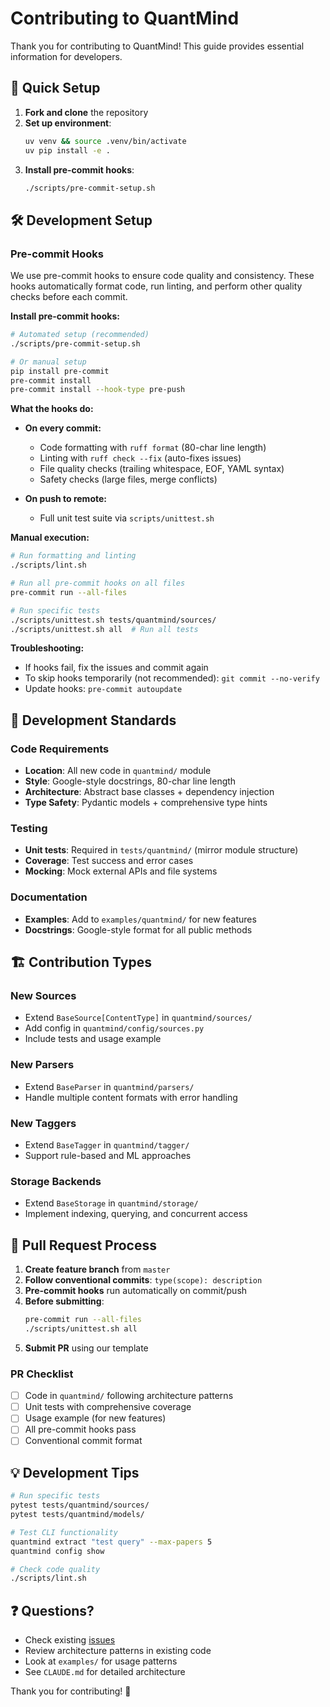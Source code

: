 # Contributing to QuantMind

Thank you for contributing to QuantMind! This guide provides essential information for developers.

## 🚀 Quick Setup

1. **Fork and clone** the repository
2. **Set up environment**:
   ```bash
   uv venv && source .venv/bin/activate
   uv pip install -e .
   ```
3. **Install pre-commit hooks**:
   ```bash
   ./scripts/pre-commit-setup.sh
   ```

## 🛠️ Development Setup

### Pre-commit Hooks

We use pre-commit hooks to ensure code quality and consistency. These hooks automatically format code, run linting, and perform other quality checks before each commit.

**Install pre-commit hooks:**

```bash
# Automated setup (recommended)
./scripts/pre-commit-setup.sh

# Or manual setup
pip install pre-commit
pre-commit install
pre-commit install --hook-type pre-push
```

**What the hooks do:**

- **On every commit:**
  - Code formatting with `ruff format` (80-char line length)
  - Linting with `ruff check --fix` (auto-fixes issues)
  - File quality checks (trailing whitespace, EOF, YAML syntax)
  - Safety checks (large files, merge conflicts)

- **On push to remote:**
  - Full unit test suite via `scripts/unittest.sh`

**Manual execution:**

```bash
# Run formatting and linting
./scripts/lint.sh

# Run all pre-commit hooks on all files
pre-commit run --all-files

# Run specific tests
./scripts/unittest.sh tests/quantmind/sources/
./scripts/unittest.sh all  # Run all tests
```

**Troubleshooting:**

- If hooks fail, fix the issues and commit again
- To skip hooks temporarily (not recommended): `git commit --no-verify`
- Update hooks: `pre-commit autoupdate`

## 📝 Development Standards

### Code Requirements
- **Location**: All new code in `quantmind/` module
- **Style**: Google-style docstrings, 80-char line length
- **Architecture**: Abstract base classes + dependency injection
- **Type Safety**: Pydantic models + comprehensive type hints

### Testing
- **Unit tests**: Required in `tests/quantmind/` (mirror module structure)
- **Coverage**: Test success and error cases
- **Mocking**: Mock external APIs and file systems

### Documentation
- **Examples**: Add to `examples/quantmind/` for new features
- **Docstrings**: Google-style format for all public methods

## 🏗️ Contribution Types

### New Sources
- Extend `BaseSource[ContentType]` in `quantmind/sources/`
- Add config in `quantmind/config/sources.py`
- Include tests and usage example

### New Parsers
- Extend `BaseParser` in `quantmind/parsers/`
- Handle multiple content formats with error handling

### New Taggers
- Extend `BaseTagger` in `quantmind/tagger/`
- Support rule-based and ML approaches

### Storage Backends
- Extend `BaseStorage` in `quantmind/storage/`
- Implement indexing, querying, and concurrent access

## 🔄 Pull Request Process

1. **Create feature branch** from `master`
2. **Follow conventional commits**: `type(scope): description`
3. **Pre-commit hooks** run automatically on commit/push
4. **Before submitting**:
   ```bash
   pre-commit run --all-files
   ./scripts/unittest.sh all
   ```
5. **Submit PR** using our template

### PR Checklist
- [ ] Code in `quantmind/` following architecture patterns
- [ ] Unit tests with comprehensive coverage
- [ ] Usage example (for new features)
- [ ] All pre-commit hooks pass
- [ ] Conventional commit format

## 💡 Development Tips

```bash
# Run specific tests
pytest tests/quantmind/sources/
pytest tests/quantmind/models/

# Test CLI functionality
quantmind extract "test query" --max-papers 5
quantmind config show

# Check code quality
./scripts/lint.sh
```

## ❓ Questions?

- Check existing [issues](https://github.com/LLMQuant/quant-mind/issues)
- Review architecture patterns in existing code
- Look at `examples/` for usage patterns
- See `CLAUDE.md` for detailed architecture

Thank you for contributing! 🚀

